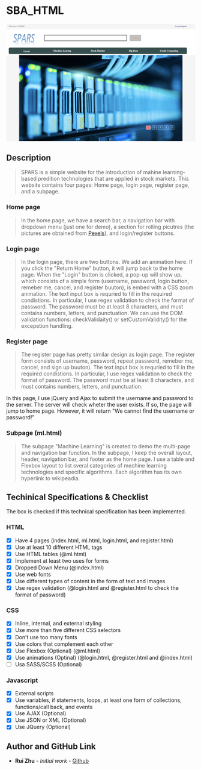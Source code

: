 # SBA_HTML

![](img/ScreenShot.png)

## Description
> SPARS is a simple website for the introduction of mahine learning-based predition technologies that are applied in stock markets. This website contains four pages: Home page, login page, register page, and a subpage.

### Home page

> In the home page, we have a search bar, a navigation bar with dropdown menu (just one for demo), a section for rolling picutres (the pictures are obtained from [Pexels](https://www.pexels.com/search/template/)), and login/register buttons.


### Login page

> In the login page, there are two buttons. We add an animation here. If you click the "Return Home" button, it will jump back to the home page. When the "Login" button is clicked, a pop-up will show up, which consists of a simple form (username, password, login button, remeber me, cancel, and register buuton), is embed with a CSS zoom animation. The text input box is requried to fill in the required condistions. In particular, I use regex validation to check the format of password. The password must be at least 8 characters, and must contains numbers, letters, and punctuation. We can use the DOM validation functions: checkValidaity() or setCustomValidity() for the excepetion handling.


### Register page

> The register page has pretty similar design as login page. The register form consists of username, password, repeat password, remeber me, cancel, and sign up buuton). The text input box is requried to fill in the required condistions. In particular, I use regex validation to check the format of password. The password must be at least 8 characters, and must contains numbers, letters, and punctuation. 

In this page, I use jQuery and Ajax to submit the username and password to the server. The server will check wheter the user exists. If so, the page will jump to home page. However, it will return "We cannot find the username or password!"

### Subpage (ml.html)

> The subpage "Machine Learning" is created to demo the multi-page and navigation bar function. In the subpage, I keep the overall layout, header, navigation bar, and footer as the home page. I use a table and Flexbox layout to list sveral categories of mechine learning technologies and specific algorithms. Each algorithm has its own hyperlink to wikipeadia.


## Techinical Specifications & Checklist

The box is checked if this technical specification has been implemented.

### HTML
- [x] Have 4 pages (index.html, ml.html, login.html, and register.html)
- [x] Use at least 10 different HTML tags
- [x] Use HTML tables (@ml.html)
- [x] Implement at least two uses for forms
- [x] Dropped Down Menu (@index.html)
- [x] Use web fonts
- [x] Use different types of content in the form of text and images
- [x] Use regex validation (@login.html and @register.html to check the format of password)
### CSS
- [x] Inline, internal, and external styling
- [x] Use more than five different CSS selectors
- [x] Don’t use too many fonts
- [x] Use colors that complement each other
- [x] Use Flexbox (Optional) (@ml.html)
- [x] Use animations (Optinal) (@login.html, @register.html and @index.html)
- [ ] Usa SASS/SCSS (Optional)
### Javascript
- [x] External scripts
- [x] Use variables, if statements, loops, at least one form of collections, functions/call back, and events
- [x] Use AJAX (Optional) 
- [x] Use JSON or XML (Optional)
- [x] Use JQuery (Optional)

## Author and GitHub Link

* **Rui Zhu** - *Initial work* - [Github](https://github.com/ruikobe/SBA_HTML#sba_html)


